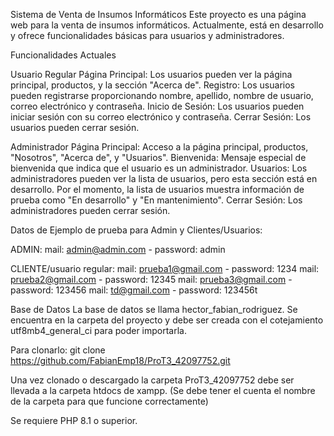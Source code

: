 Sistema de Venta de Insumos Informáticos
Este proyecto es una página web para la venta de insumos informáticos. Actualmente, está en desarrollo y ofrece funcionalidades básicas para usuarios y administradores.

Funcionalidades Actuales

Usuario Regular
Página Principal: Los usuarios pueden ver la página principal, productos, y la sección "Acerca de".
Registro: Los usuarios pueden registrarse proporcionando nombre, apellido, nombre de usuario, correo electrónico y contraseña.
Inicio de Sesión: Los usuarios pueden iniciar sesión con su correo electrónico y contraseña.
Cerrar Sesión: Los usuarios pueden cerrar sesión.

Administrador
Página Principal: Acceso a la página principal, productos, "Nosotros", "Acerca de", y "Usuarios".
Bienvenida: Mensaje especial de bienvenida que indica que el usuario es un administrador.
Usuarios: Los administradores pueden ver la lista de usuarios, pero esta sección está en desarrollo. Por el momento, la lista de usuarios muestra información de prueba como "En desarrollo" y "En mantenimiento".
Cerrar Sesión: Los administradores pueden cerrar sesión.


Datos de Ejemplo de prueba para Admin y Clientes/Usuarios:

ADMIN:
mail: admin@admin.com - password: admin

CLIENTE/usuario regular:
mail: prueba1@gmail.com - password: 1234
mail: prueba2@gmail.com - password: 12345
mail: prueba3@gmail.com - password: 123456
mail: td@gmail.com - password: 123456t



Base de Datos
La base de datos se llama hector_fabian_rodriguez. Se encuentra en la carpeta del proyecto y debe ser creada con el cotejamiento utf8mb4_general_ci para poder importarla.

Para clonarlo: git clone https://github.com/FabianEmp18/ProT3_42097752.git 

Una vez clonado o descargado la carpeta ProT3_42097752 debe ser llevada a la carpeta htdocs de xampp. (Se debe tener el cuenta el nombre de la carpeta para que funcione correctamente)

Se requiere PHP 8.1 o superior.